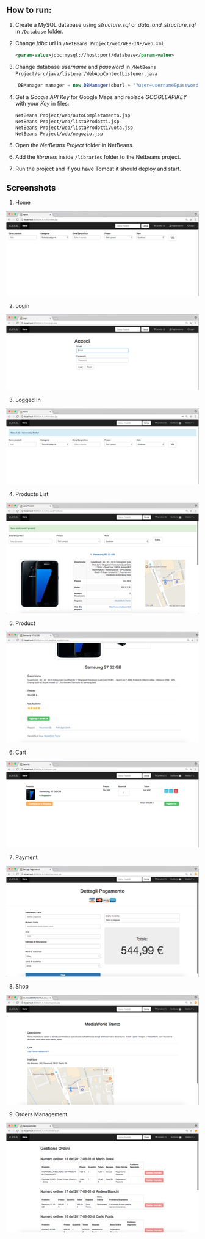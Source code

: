 ## How to run:

1.  Create a MySQL database using _structure.sql_ or _data_and_structure.sql_ in `/Database` folder.

2.  Change _jdbc_ url in `/NetBeans Project/web/WEB-INF/web.xml`

    ```xml
    <param-value>jdbc:mysql://host:port/database</param-value>
    ```

3.  Change database _username_ and _password_ in `/NetBeans Project/src/java/listener/WebAppContextListener.java`

    ```java
     DBManager manager = new DBManager(dburl + "?user=username&password=yourpassword");
    ```

4.  Get a _Google API Key_ for Google Maps and replace _GOOGLEAPIKEY_ with your _Key_ in files:

    ```
    NetBeans Project/web/autoCompletamento.jsp
    NetBeans Project/web/listaProdotti.jsp
    NetBeans Project/web/listaProdottiVuota.jsp
    NetBeans Project/web/negozio.jsp
    ```

5.  Open the _NetBeans Project_ folder in NetBeans.

6.  Add the _libraries_ inside `/libraries` folder to the Netbeans project.

7.  Run the project and if you have Tomcat it should deploy and start.

## Screenshots

1.  Home

![alt text](https://github.com/mattiapv/M.A.N.A.-JavaEE_Project/blob/master/Screenshots/Home.png?raw=true 'Home')

2.  Login

![alt text](https://github.com/mattiapv/M.A.N.A.-JavaEE_Project/blob/master/Screenshots/Login.png?raw=true 'Login')

3.  Logged In

![alt text](https://github.com/mattiapv/M.A.N.A.-JavaEE_Project/blob/master/Screenshots/Logged%20In.png?raw=true 'Logged In')

4.  Products List

![alt text](https://github.com/mattiapv/M.A.N.A.-JavaEE_Project/blob/master/Screenshots/Product%20List.png?raw=true 'Products List')

5.  Product

![alt text](https://github.com/mattiapv/M.A.N.A.-JavaEE_Project/blob/master/Screenshots/Product%20Page.png?raw=true 'Product')

6.  Cart

![alt text](https://github.com/mattiapv/M.A.N.A.-JavaEE_Project/blob/master/Screenshots/Cart.png?raw=true 'Cart')

7.  Payment

![alt text](https://github.com/mattiapv/M.A.N.A.-JavaEE_Project/blob/master/Screenshots/Payment%20Page.png?raw=true 'Payment')

8.  Shop

![alt text](https://github.com/mattiapv/M.A.N.A.-JavaEE_Project/blob/master/Screenshots/Shop%20Page.png?raw=true 'Shop')

9.  Orders Management

![alt text](https://github.com/mattiapv/M.A.N.A.-JavaEE_Project/blob/master/Screenshots/Orders%20Management%20.png?raw=true 'Orders Management')
